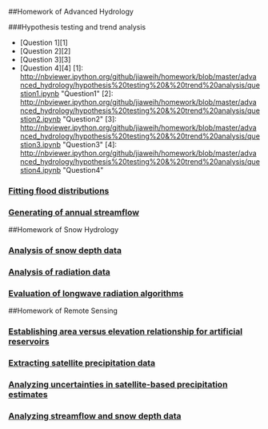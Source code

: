 ##Homework of Advanced Hydrology


###Hypothesis testing and trend analysis 
* [Question 1][1]
* [Question 2][2]
* [Question 3][3]
* [Question 4][4]
[1]: http://nbviewer.ipython.org/github/jiaweih/homework/blob/master/advanced_hydrology/hypothesis%20testing%20&%20trend%20analysis/question1.ipynb "Question1"
[2]: http://nbviewer.ipython.org/github/jiaweih/homework/blob/master/advanced_hydrology/hypothesis%20testing%20&%20trend%20analysis/question2.ipynb "Question2"
[3]: http://nbviewer.ipython.org/github/jiaweih/homework/blob/master/advanced_hydrology/hypothesis%20testing%20&%20trend%20analysis/question3.ipynb "Question3"
[4]: http://nbviewer.ipython.org/github/jiaweih/homework/blob/master/advanced_hydrology/hypothesis%20testing%20&%20trend%20analysis/question4.ipynb "Question4"

### [Fitting flood distributions][5]
[5]: http://nbviewer.ipython.org/github/jiaweih/homework/blob/master/advanced_hydrology/fitting%20distribution/fitting_flood_distributions.ipynb "Fitting flood distributions"

### [Generating of annual streamflow][6]
[6]: http://nbviewer.ipython.org/github/jiaweih/homework/blob/master/advanced_hydrology/generation%20of%20flow/generation_of_flow.ipynb "Generation of annual streamflow"


##Homework of Snow Hydrology
### [Analysis of snow depth data][7]
[7]: http://nbviewer.ipython.org/github/jiaweih/homework/blob/master/snow_hydrology/SWE_assignment/Snow_Water_Equivalent%20(%20Homework%202).ipynb "Analysis of snow data"

### [Analysis of radiation data][8]
[8]: http://nbviewer.ipython.org/github/jiaweih/homework/blob/master/snow_hydrology/radiation_assignment/Shortwave%20Comparison.ipynb "Analysis of radiation data"

### [Evaluation of longwave radiation algorithms][9]
[9]: http://nbviewer.ipython.org/github/jiaweih/homework/blob/master/snow_hydrology/project/final.ipynb "Evaluation of longwave radiation algorithms"

##Homework of Remote Sensing
### [Establishing area versus elevation relationship for artificial reservoirs][10]
[10]: http://nbviewer.ipython.org/github/jiaweih/homework/blob/master/remote_sensing/area_vs_elevation/level_area_powell.ipynb "Establishing area versus elevation relationship for artificial reservoirs"
### [Extracting satellite precipitation data][11]
[11]: http://nbviewer.ipython.org/github/jiaweih/homework/blob/master/remote_sensing/project_1/project%201.ipynb "Extracting satellite precipitation data"
### [Analyzing uncertainties in satellite-based precipitation estimates][12]
[12]: http://nbviewer.ipython.org/github/jiaweih/homework/blob/master/remote_sensing/project_2/project_2.ipynb "Analyzing uncertainties in satellite-based precipitation estimates"
### [Analyzing streamflow and snow depth data][13]
[13]: http://nbviewer.ipython.org/github/jiaweih/homework/blob/master/remote_sensing/project_3/project_3.ipynb "Analyzing streamflow and snow depth data"

